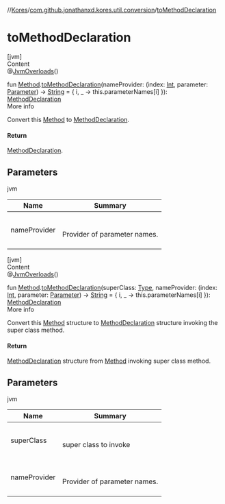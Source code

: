//[Kores](../index.md)/[com.github.jonathanxd.kores.util.conversion](index.md)/[toMethodDeclaration](to-method-declaration.md)



# toMethodDeclaration  
[jvm]  
Content  
@[JvmOverloads](https://kotlinlang.org/api/latest/jvm/stdlib/kotlin.jvm/-jvm-overloads/index.html)()  
  
fun [Method](https://docs.oracle.com/javase/8/docs/api/java/lang/reflect/Method.html).[toMethodDeclaration](to-method-declaration.md)(nameProvider: (index: [Int](https://kotlinlang.org/api/latest/jvm/stdlib/kotlin/-int/index.html), parameter: [Parameter](https://docs.oracle.com/javase/8/docs/api/java/lang/reflect/Parameter.html)) -> [String](https://kotlinlang.org/api/latest/jvm/stdlib/kotlin/-string/index.html) = { i, _ -> this.parameterNames[i] }): [MethodDeclaration](../com.github.jonathanxd.kores.base/-method-declaration/index.md)  
More info  


Convert this [Method](https://docs.oracle.com/javase/8/docs/api/java/lang/reflect/Method.html) to [MethodDeclaration](../com.github.jonathanxd.kores.base/-method-declaration/index.md).



#### Return  


[MethodDeclaration](../com.github.jonathanxd.kores.base/-method-declaration/index.md).



## Parameters  
  
jvm  
  
|  Name|  Summary| 
|---|---|
| <a name="com.github.jonathanxd.kores.util.conversion//toMethodDeclaration/java.lang.reflect.Method#kotlin.Function2[kotlin.Int,java.lang.reflect.Parameter,kotlin.String]/PointingToDeclaration/"></a>nameProvider| <a name="com.github.jonathanxd.kores.util.conversion//toMethodDeclaration/java.lang.reflect.Method#kotlin.Function2[kotlin.Int,java.lang.reflect.Parameter,kotlin.String]/PointingToDeclaration/"></a><br><br>Provider of parameter names.<br><br>
  
  


[jvm]  
Content  
@[JvmOverloads](https://kotlinlang.org/api/latest/jvm/stdlib/kotlin.jvm/-jvm-overloads/index.html)()  
  
fun [Method](https://docs.oracle.com/javase/8/docs/api/java/lang/reflect/Method.html).[toMethodDeclaration](to-method-declaration.md)(superClass: [Type](https://docs.oracle.com/javase/8/docs/api/java/lang/reflect/Type.html), nameProvider: (index: [Int](https://kotlinlang.org/api/latest/jvm/stdlib/kotlin/-int/index.html), parameter: [Parameter](https://docs.oracle.com/javase/8/docs/api/java/lang/reflect/Parameter.html)) -> [String](https://kotlinlang.org/api/latest/jvm/stdlib/kotlin/-string/index.html) = { i, _ -> this.parameterNames[i] }): [MethodDeclaration](../com.github.jonathanxd.kores.base/-method-declaration/index.md)  
More info  


Convert this [Method](https://docs.oracle.com/javase/8/docs/api/java/lang/reflect/Method.html) structure to [MethodDeclaration](../com.github.jonathanxd.kores.base/-method-declaration/index.md) structure invoking the super class method.



#### Return  


[MethodDeclaration](../com.github.jonathanxd.kores.base/-method-declaration/index.md) structure from [Method](https://docs.oracle.com/javase/8/docs/api/java/lang/reflect/Method.html) invoking super class method.



## Parameters  
  
jvm  
  
|  Name|  Summary| 
|---|---|
| <a name="com.github.jonathanxd.kores.util.conversion//toMethodDeclaration/java.lang.reflect.Method#java.lang.reflect.Type#kotlin.Function2[kotlin.Int,java.lang.reflect.Parameter,kotlin.String]/PointingToDeclaration/"></a>superClass| <a name="com.github.jonathanxd.kores.util.conversion//toMethodDeclaration/java.lang.reflect.Method#java.lang.reflect.Type#kotlin.Function2[kotlin.Int,java.lang.reflect.Parameter,kotlin.String]/PointingToDeclaration/"></a><br><br>super class to invoke<br><br>
| <a name="com.github.jonathanxd.kores.util.conversion//toMethodDeclaration/java.lang.reflect.Method#java.lang.reflect.Type#kotlin.Function2[kotlin.Int,java.lang.reflect.Parameter,kotlin.String]/PointingToDeclaration/"></a>nameProvider| <a name="com.github.jonathanxd.kores.util.conversion//toMethodDeclaration/java.lang.reflect.Method#java.lang.reflect.Type#kotlin.Function2[kotlin.Int,java.lang.reflect.Parameter,kotlin.String]/PointingToDeclaration/"></a><br><br>Provider of parameter names.<br><br>
  
  



